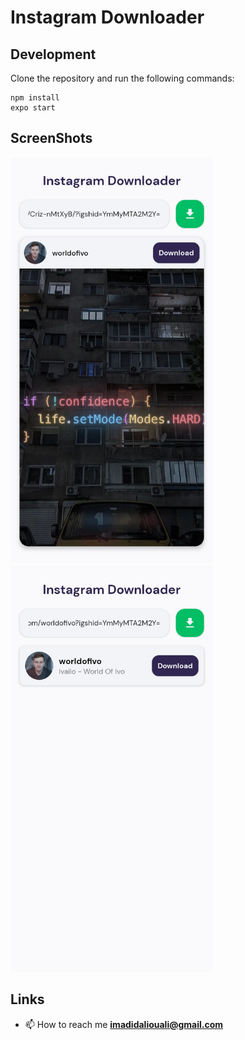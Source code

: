 # Instagram Downloader

## Development
Clone the repository and run the following commands:
```
npm install
expo start
```

## ScreenShots
<img src="./assets/screenshot/one.jpg" height="650">
<img src="./assets/screenshot/two.jpg" height="650">


## Links
- 📫 How to reach me **imadidaliouali@gmail.com**